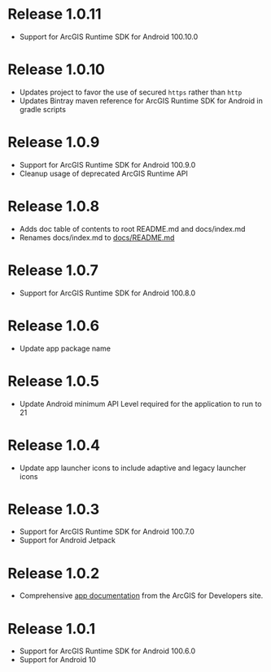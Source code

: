 # Release 1.0.11

- Support for ArcGIS Runtime SDK for Android 100.10.0

# Release 1.0.10

- Updates project to favor the use of secured `https` rather than `http`
- Updates Bintray maven reference for ArcGIS Runtime SDK for Android in gradle scripts

# Release 1.0.9

- Support for ArcGIS Runtime SDK for Android 100.9.0
- Cleanup usage of deprecated ArcGIS Runtime API

# Release 1.0.8

- Adds doc table of contents to root README.md and docs/index.md
- Renames docs/index.md to [docs/README.md](/docs/README.md)

# Release 1.0.7

- Support for ArcGIS Runtime SDK for Android 100.8.0

# Release 1.0.6

- Update app package name

# Release 1.0.5

- Update Android minimum API Level required for the application to run to 21

# Release 1.0.4

- Update app launcher icons to include adaptive and legacy launcher icons

# Release 1.0.3

- Support for ArcGIS Runtime SDK for Android 100.7.0
- Support for Android Jetpack

# Release 1.0.2

- Comprehensive [app documentation](/docs/README.md) from the ArcGIS for Developers site.

# Release 1.0.1

- Support for ArcGIS Runtime SDK for Android 100.6.0
- Support for Android 10
